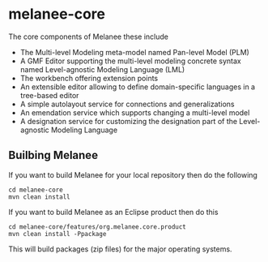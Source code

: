 melanee-core
============

The core components of Melanee these include

- The Multi-level Modeling meta-model named Pan-level Model (PLM)
- A GMF Editor supporting the multi-level modeling concrete syntax named Level-agnostic Modeling Language (LML)
- The workbench offering extension points
- An extensible editor allowing to define domain-specific languages in a tree-based editor
- A simple autolayout service for connections and generalizations
- An emendation service which supports changing a multi-level model
- A designation service for customizing the designation part of the Level-agnostic Modeling Language

## Builbing Melanee
If you want to build Melanee for your local repository then do the following
```
cd melanee-core
mvn clean install
```
If you want to build Melanee as an Eclipse product then do this
```
cd melanee-core/features/org.melanee.core.product
mvn clean install -Ppackage
```
This will build packages (zip files) for the major operating systems.
